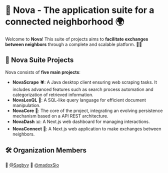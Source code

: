 # 🌟 Nova - The application suite for a connected neighborhood 🌍

Welcome to **Nova**! This suite of projects aims to **facilitate exchanges between neighbors** through a complete and scalable platform. 🏡💬

## 📌 Nova Suite Projects

Nova consists of **five main projects**:

- **NovaScrape** 🕷️: A Java desktop client ensuring web scraping tasks. It includes advanced features such as search process automation and categorization of retrieved information.
- **NovaLexQL** 📜: A SQL-like query language for efficient document manipulation.
- **NovaCore** 🔧: The core of the project, integrating an evolving persistence mechanism based on a API REST architecture.
- **NovaDash** 📊: A Next.js web dashboard for managing interactions.
- **NovaConnect** 🔗: A Next.js web application to make exchanges between neighbors.

## 🛠️ Organization Members

👤 [@Sagbyy](https://www.github.com/Sagbyy)
👤 [@madoxSio](https://www.github.com/madoxSio)
